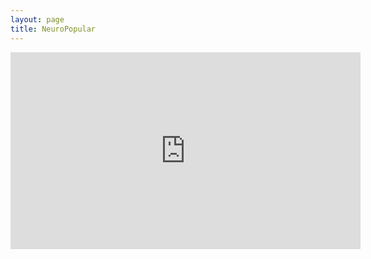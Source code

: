 ```yaml
---
layout: page
title: NeuroPopular
---
```

 
 <head>
  <title>Neuropopular Bermeo 2018-06-14</title>
</head>

<div align="center">
<iframe width="560" height="315" src="https://www.youtube.com/embed/videoseries?list=PL_J3egxFoAIuwupN4rT7UfYKrnbTa1dQ5" frameborder="0" allow="accelerometer; autoplay; encrypted-media; gyroscope; picture-in-picture" allowfullscreen></iframe>
</div>
